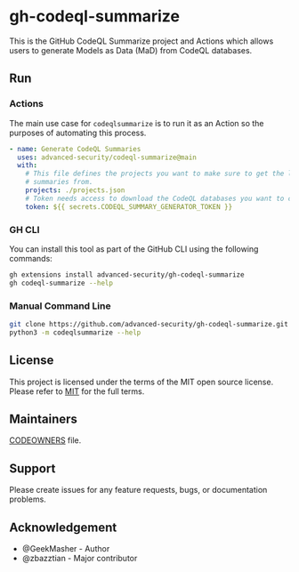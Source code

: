 # gh-codeql-summarize

This is the GitHub CodeQL Summarize project and Actions which allows users to generate Models as Data (MaD) from CodeQL databases.

## Run

### Actions

The main use case for `codeqlsummarize` is to run it as an Action so the purposes of automating this process.

```yml
- name: Generate CodeQL Summaries
  uses: advanced-security/codeql-summarize@main
  with:
    # This file defines the projects you want to make sure to get the latest and greatest
    # summaries from.
    projects: ./projects.json
    # Token needs access to download the CodeQL databases you want to create summaries for
    token: ${{ secrets.CODEQL_SUMMARY_GENERATOR_TOKEN }}
```

### GH CLI

You can install this tool as part of the GitHub CLI using the following commands:

```bash
gh extensions install advanced-security/gh-codeql-summarize
gh codeql-summarize --help
```

### Manual Command Line

```bash
git clone https://github.com/advanced-security/gh-codeql-summarize.git && cd gh-codeql-summarize
python3 -m codeqlsummarize --help
```

## License

This project is licensed under the terms of the MIT open source license. Please refer to [MIT](./LICENSE.txt) for the full terms.

## Maintainers 

[CODEOWNERS](./.github/CODEOWNERS) file.

## Support

Please create issues for any feature requests, bugs, or documentation problems.

## Acknowledgement

- @GeekMasher - Author
- @zbazztian - Major contributor
